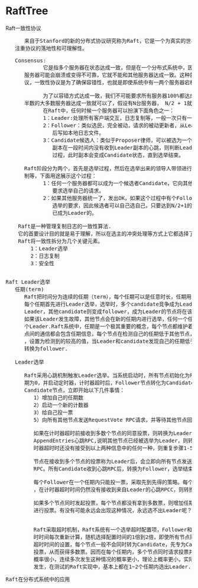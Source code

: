 # RaftTree
Raft一致性协议

<pre>
      来自于Stanford的新的分布式协议研究称为Raft，它是一个为真实的世界应用建立的协议，主要
   注重协议的落地性和可理解性。

   Consensus:
            它是指多个服务器在状态达成一致，但是在一个分布式系统中，因为各种意外可能，有的
      服务器可能会崩溃或变得不可靠，它就不能和其他服务器达成一致。这种就需要一种Consensus协
      议，一致性协议是为了确保容错性，也就是即使系统中有一两个服务器宕机，也不会影响其处理过程。

            为了以容错方式达成一致，我们不可能要求所有服务器100%都达成一致状态，只要超过
      半数的大多数服务器达成一致就可以了，假设有N台服务器， N/2 + 1就超过半数，代表大多数了。
            在Raft中，任何时候一个服务器可以扮演下面角色之一：
            1：Leader:处理所有客户端交互，日志复制等，一般一次只有一个Leader
            2：Follower：类似选民，完全被动，请求的被动更新者，从Leader接受更新请求，然
               后写如本地日志文件。
            3：Candidate候选人：类似于Proposer律师，可以被选为一个新的领导人，如果Follower
               副本在一段时间内没有收到Leader副本的心跳，则判断Leader可能已经故障，此时启动选举
               过程，此时副本会变成Candidate状态，直到选举结束。

      Raft阶段分为两个，首先是选举过程，然后在选举出来的领导人带领进行正常操作，比如日志复
      制等，下面用途展示这个过程：
            1：任何一个服务器都可以成为一个候选者Candidate，它向其他服务器Follower发出
               要求选举自己的请求。
            2：如果其他服务器统一了，发出OK，如果这个过程中有个Follower宕机，没有收到请求
               选举的要求，因此候选者可以自己选自己，只要达到N/2+1的大多数票，候选人还是可
               已成为Leader的。

    Raft是一种管理复制日志的一致性算法.
    它的首要设计目的就是易于理解，所以在选主的冲突处理等方式上它都选择了非常简单明了的解决方案。
    Raft将一致性拆分为几个关键元素。
        1：Leader选举
        2：日志复制
        3：安全性
    
</pre>

<pre>
Raft Leader选举
   任期(term)
      Raft把时间分为连续的任期（term），每个任期可以是任意时长，任期用连续的整数进行标号，
      每个任期首先进行Leader选举，选举时，多个candidate竞争成为Leader，一旦某个节点成为
      Leader，其他candidate则变成follower，成为Leader的节点将在该任期内一直担任Leader,
      如果该Leader发生故障，其他节点会在新的任期内进行选举，任何一个任期内都不会有多
      个Leader.Raft系统中，任期是一个极其重要的概念，每个节点都维护着当前任期的值，每次节
      点间的通信都会包含任期信息，每个节点在检测自己的任期低于其他节点，都会更新自己的任期
      ，设置为检测到的较高的值，当Leader和candidate发现自己的任期低于别的节点，则立即
      转换为follower.

   Leader选举
    
      Raft采用心跳机制触发Leader选举。当系统启动时，所有节点初始化为Follower状态，设置任
      期为0，并启动定时器，计时器超时后，Follower节点转化为Candidate节点，一旦转化为
      Candidate节点，立即开始以下几件事情：
         1）增加自己的任期数
         2）启动一个新的计数器
         3）给自己投一票
         5）向所有其他节点发送RequestVote RPC请求，并等待其他节点回复。

         如果在计时器超时前接收到多数个节点的同意投票，则转换为Leader.如果接受到其他节点的
         AppendEntries心跳RPC,说明其他节点已经被选举为Leader，则转换为Follower。如果计
         时器超时时还没有接受到以上两种信息中的任何一种，则重复步骤1-5，进行新的选择。

         节点在接收到多个节点的投票称为Leader后，会立即向所有节点发送AppendEntries心跳
         RPC。所有Candidate收到心跳RPC后，转换为Follower，选举结束。

         每个Follower在一个任期内只能投一票，采取先到先得的策略。每个Follower有一个计时器
         ，在计时器超时时间仍然没有接收到来自Leader的心跳RPCC，则转换为Candidate，开始请求投票，也就是当期Leader宕掉后，就会有Follower开始转换为Candidate开始投票。

         如果多个节点同时发起投票，每个节点都没有拿到多数票，则增加任期数，在新的任期内重新
         进行投票。有没有可能永远会出现这种情况，永远选不出Leader呢？


         Raft采取超时机制，Raft系统有一个选举超时配置项，Follower和Candidate的计数器超
         时时间每次重新计算，随机选择配置时间的1倍到2倍，即使所有节点同时启动，由于随机
         超时时间的设置，每个节点一般不会同时转为Candidate，先专为Candidate的节点先发起
         投票，从而获得多数票。因而在每个任期内，多个节点同时请求投票并且都只获得少数票的
         概率很小，连续多次发生这种情况的概率更小，理论上概率更小，实际上可以认为完全不可能
         发生，在测试的Raft实现中，基本上都在1~2个任期内选出Leader.
</pre>

<pre>
Raft在分布式系统中的应用


</pre>